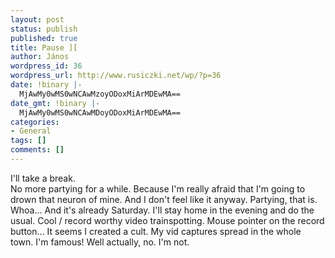 ```yaml
---
layout: post
status: publish
published: true
title: Pause ][
author: János
wordpress_id: 36
wordpress_url: http://www.rusiczki.net/wp/?p=36
date: !binary |-
  MjAwMy0wMS0wNCAwMzoyODoxMiArMDEwMA==
date_gmt: !binary |-
  MjAwMy0wMS0wNCAwMDoyODoxMiArMDEwMA==
categories:
- General
tags: []
comments: []
---
```

<p>I'll take a break.<br />
No more partying for a while. Because I'm really afraid that I'm going to drown that neuron of mine. And I don't feel like it anyway. Partying, that is.<br />
Whoa... And it's already Saturday. I'll stay home in the evening and do the usual. Cool / record worthy video trainspotting. Mouse pointer on the record button... It seems I created a cult. My vid captures spread in the whole town. I'm famous! Well actually, no. I'm not.</p>
